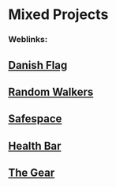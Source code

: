 <H1> Mixed Projects </H1>


<h3>Weblinks:</h3>

[Danish Flag](https://duendue.github.io/Mixed/Freestyle/Danish%20Flag/)
---------------------------------------------------------------------------
[Random Walkers](https://duendue.github.io/Mixed/Freestyle/RandomWalkers2/)
---------------------------------------------------------------------------
[Safespace](https://duendue.github.io/Mixed/Freestyle/Safespace/)
---------------------------------------------------------------------------
[Health Bar](https://duendue.github.io/Mixed/Freestyle/HealthBar/)
---------------------------------------------------------------------------
[The Gear](https://duendue.github.io/Mixed/Freestyle/The_Gear/)
---------------------------------------------------------------------------
